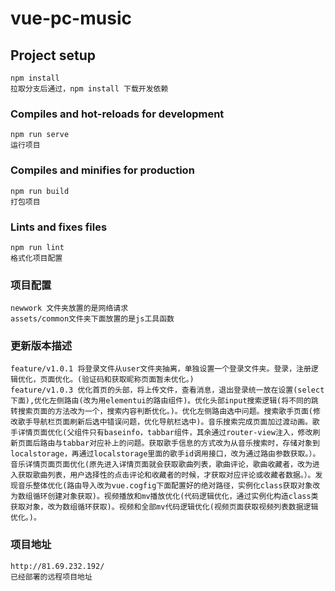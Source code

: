 # vue-pc-music

## Project setup

```
npm install
拉取分支后通过，npm install 下载开发依赖
```

### Compiles and hot-reloads for development

```
npm run serve
运行项目
```

### Compiles and minifies for production

```
npm run build
打包项目
```

### Lints and fixes files

```
npm run lint
格式化项目配置
```

### 项目配置

```
newwork 文件夹放置的是网络请求
assets/common文件夹下面放置的是js工具函数
```

### 更新版本描述

```
feature/v1.0.1 将登录文件从user文件夹抽离，单独设置一个登录文件夹。登录，注册逻辑优化，页面优化。(验证码和获取昵称页面暂未优化。)
feature/v1.0.3 优化首页的头部，将上传文件，查看消息，退出登录统一放在设置(select下面),优化左侧路由(改为用elementui的路由组件)。优化头部input搜索逻辑(将不同的跳转搜索页面的方法改为一个，搜索内容判断优化。)。优化左侧路由选中问题。搜索歌手页面(修改歌手导航栏页面刷新后选中错误问题，优化导航栏选中)。音乐搜索完成页面加过渡动画。歌手详情页面优化(父组件只有baseinfo，tabbar组件，其余通过router-view注入，修改刷新页面后路由与tabbar对应补上的问题。获取歌手信息的方式改为从音乐搜索时，存储对象到localstorage，再通过localstorage里面的歌手id调用接口，改为通过路由参数获取。）。音乐详情页面页面优化(原先进入详情页面就会获取歌曲列表，歌曲评论，歌曲收藏者，改为进入获取歌曲列表，用户选择性的点击评论和收藏者的时候，才获取对应评论或收藏者数据。）。发现音乐整体优化(路由导入改为vue.cogfig下面配置好的绝对路径，实例化class获取对象改为数组循环创建对象获取)。视频播放和mv播放优化(代码逻辑优化，通过实例化构造class类获取对象，改为数组循环获取)。视频和全部mv代码逻辑优化(视频页面获取视频列表数据逻辑优化。)。
```

### 项目地址

```
http://81.69.232.192/
已经部署的远程项目地址
```
